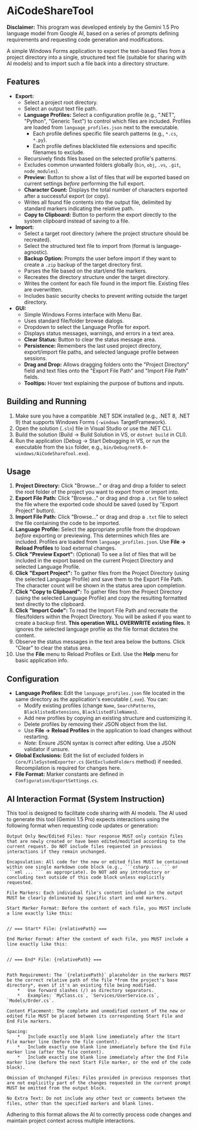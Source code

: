 
# AiCodeShareTool

**Disclaimer:** This program was developed entirely by the Gemini 1.5 Pro language model from Google AI, based on a series of prompts defining requirements and requesting code generation and modifications.

A simple Windows Forms application to export the text-based files from a project directory into a single, structured text file (suitable for sharing with AI models) and to import such a file back into a directory structure.

## Features

*   **Export:**
    *   Select a project root directory.
    *   Select an output text file path.
    *   **Language Profiles:** Select a configuration profile (e.g., ".NET", "Python", "Generic Text") to control which files are included. Profiles are loaded from `language_profiles.json` next to the executable.
        *   Each profile defines specific file search patterns (e.g., `*.cs`, `*.py`).
        *   Each profile defines blacklisted file extensions and specific filenames to exclude.
    *   Recursively finds files based on the selected profile's patterns.
    *   Excludes common unwanted folders globally (`bin`, `obj`, `.vs`, `.git`, `node_modules`).
    *   **Preview:** Button to show a list of files that *will* be exported based on current settings *before* performing the full export.
    *   **Character Count:** Displays the total number of characters exported after a successful export (or copy).
    *   Writes all found file contents into the output file, delimited by standard markers indicating the relative path.
    *   **Copy to Clipboard:** Button to perform the export directly to the system clipboard instead of saving to a file.
*   **Import:**
    *   Select a target root directory (where the project structure should be recreated).
    *   Select the structured text file to import from (format is language-agnostic).
    *   **Backup Option:** Prompts the user before import if they want to create a `.zip` backup of the target directory first.
    *   Parses the file based on the start/end file markers.
    *   Recreates the directory structure under the target directory.
    *   Writes the content for each file found in the import file. Existing files are overwritten.
    *   Includes basic security checks to prevent writing outside the target directory.
*   **GUI:**
    *   Simple Windows Forms interface with Menu Bar.
    *   Uses standard file/folder browse dialogs.
    *   Dropdown to select the Language Profile for export.
    *   Displays status messages, warnings, and errors in a text area.
    *   **Clear Status:** Button to clear the status message area.
    *   **Persistence:** Remembers the last used project directory, export/import file paths, and selected language profile between sessions.
    *   **Drag and Drop:** Allows dragging folders onto the "Project Directory" field and text files onto the "Export File Path" and "Import File Path" fields.
    *   **Tooltips:** Hover text explaining the purpose of buttons and inputs.

## Building and Running

1.  Make sure you have a compatible .NET SDK installed (e.g., .NET 8, .NET 9) that supports Windows Forms (`-windows` TargetFramework).
2.  Open the solution (`.sln`) file in Visual Studio or use the .NET CLI.
3.  Build the solution (Build -> Build Solution in VS, or `dotnet build` in CLI).
4.  Run the application (Debug -> Start Debugging in VS, or run the executable from the `bin` folder, e.g., `bin/Debug/net9.0-windows/AiCodeShareTool.exe`).

## Usage

1.  **Project Directory:** Click "Browse..." or drag and drop a folder to select the root folder of the project you want to export from or import into.
2.  **Export File Path:** Click "Browse..." or drag and drop a `.txt` file to select the file where the exported code should be saved (used by "Export Project" button).
3.  **Import File Path:** Click "Browse..." or drag and drop a `.txt` file to select the file containing the code to be imported.
4.  **Language Profile:** Select the appropriate profile from the dropdown *before* exporting or previewing. This determines which files are included. Profiles are loaded from `language_profiles.json`. Use **File -> Reload Profiles** to load external changes.
5.  **Click "Preview Export":** (Optional) To see a list of files that will be included in the export based on the current Project Directory and selected Language Profile.
6.  **Click "Export Project":** To gather files from the Project Directory (using the selected Language Profile) and save them to the Export File Path. The character count will be shown in the status area upon completion.
7.  **Click "Copy to Clipboard":** To gather files from the Project Directory (using the selected Language Profile) and copy the resulting formatted text directly to the clipboard.
8.  **Click "Import Code":** To read the Import File Path and recreate the files/folders within the Project Directory. You will be asked if you want to create a backup first. **This operation WILL OVERWRITE existing files.** It ignores the selected language profile as the file format dictates the content.
9.  Observe the status messages in the text area below the buttons. Click "Clear" to clear the status area.
10. Use the **File** menu to Reload Profiles or Exit. Use the **Help** menu for basic application info.

## Configuration

*   **Language Profiles:** Edit the `language_profiles.json` file located in the same directory as the application's executable (`.exe`). You can:
    *   Modify existing profiles (change `Name`, `SearchPatterns`, `BlacklistedExtensions`, `BlacklistedFileNames`).
    *   Add new profiles by copying an existing structure and customizing it.
    *   Delete profiles by removing their JSON object from the list.
    *   Use **File -> Reload Profiles** in the application to load changes without restarting.
    *   *Note:* Ensure JSON syntax is correct after editing. Use a JSON validator if unsure.
*   **Global Exclusions:** Edit the list of excluded folders in `Core/FileSystemExporter.cs` (`GetExcludedFolders` method) if needed. Recompilation is required for changes here.
*   **File Format:** Marker constants are defined in `Configuration/ExportSettings.cs`.

## AI Interaction Format (System Instruction)

This tool is designed to facilitate code sharing with AI models. The AI used to generate this tool (Gemini 1.5 Pro) expects interactions using the following format when requesting code updates or generation:

```text
Output Only New/Edited Files: Your response MUST only contain files that are newly created or have been edited/modified according to the current request. Do NOT include files requested in previous interactions if they remain unchanged.

Encapsulation: All code for the new or edited files MUST be contained within one single markdown code block (e.g., ```csharp ... ``` or ```xml ... ``` as appropriate). Do NOT add any introductory or concluding text outside of this code block unless explicitly requested.

File Markers: Each individual file's content included in the output MUST be clearly delineated by specific start and end markers.

Start Marker Format: Before the content of each file, you MUST include a line exactly like this:


// === Start* File: {relativePath} ===

End Marker Format: After the content of each file, you MUST include a line exactly like this:


// === End* File: {relativePath} ===


Path Requirement: The `{relativePath}` placeholder in the markers MUST be the correct relative path of the file *from the project's base directory*, even if it's an existing file being modified.
    *   Use forward slashes (/) as directory separators.
    *   Examples: `MyClass.cs`, `Services/UserService.cs`, `Models/Order.cs`.

Content Placement: The complete and unmodified content of the new or edited file MUST be placed between its corresponding Start File and End File markers.

Spacing:
    *   Include exactly one blank line immediately after the Start File marker line (before the file content).
    *   Include exactly one blank line immediately before the End File marker line (after the file content).
    *   Include exactly one blank line immediately after the End File marker line (before the next Start File marker, or the end of the code block).

Omission of Unchanged Files: Files provided in previous responses that are not explicitly part of the changes requested in the current prompt MUST be omitted from the output block.

No Extra Text: Do not include any other text or comments between the files, other than the specified markers and blank lines.
```

Adhering to this format allows the AI to correctly process code changes and maintain project context across multiple interactions.
